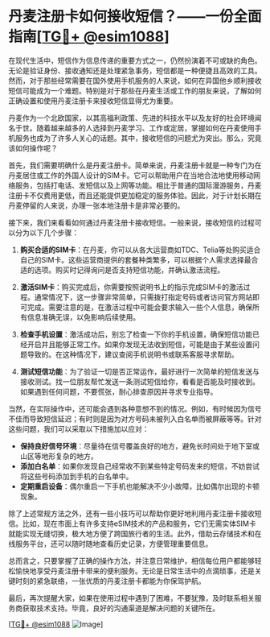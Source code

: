 # 丹麦注册卡如何接收短信？——一份全面指南[[TG💪+ @esim1088](https://t.me/s/esim1088)]

在现代生活中，短信作为信息传递的重要方式之一，仍然扮演着不可或缺的角色。无论是验证身份、接收通知还是处理紧急事务，短信都是一种便捷且高效的工具。然而，对于那些经常需要在国外使用手机服务的人来说，如何在异国他乡顺利接收短信可能成为一个难题。特别是对于那些在丹麦生活或工作的朋友来说，了解如何正确设置和使用丹麦注册卡来接收短信显得尤为重要。

丹麦作为一个北欧国家，以其高福利政策、先进的科技水平以及友好的社会环境闻名于世。随着越来越多的人选择到丹麦学习、工作或定居，掌握如何在丹麦使用手机服务也成为了许多人关心的话题。其中，接收短信的问题尤为突出。那么，究竟该如何操作呢？

首先，我们需要明确什么是丹麦注册卡。简单来说，丹麦注册卡就是一种专门为在丹麦居住或工作的外国人设计的SIM卡。它可以帮助用户在当地合法地使用移动网络服务，包括打电话、发短信以及上网等功能。相比于普通的国际漫游服务，丹麦注册卡不仅费用更低，而且还能提供更加稳定的服务体验。因此，对于计划长期在丹麦停留的人来说，办理一张本地注册卡是非常必要的。

接下来，我们来看看如何通过丹麦注册卡接收短信。一般来说，接收短信的过程可以分为以下几个步骤：

1. **购买合适的SIM卡**：在丹麦，你可以从各大运营商如TDC、Telia等处购买适合自己的SIM卡。这些运营商提供的套餐种类繁多，可以根据个人需求选择最合适的选项。购买时记得询问是否支持短信功能，并确认激活流程。

2. **激活SIM卡**：购买完成后，你需要按照说明书上的指示完成SIM卡的激活过程。通常情况下，这一步骤非常简单，只需拨打指定号码或者访问官方网站即可完成。需要注意的是，在激活过程中可能会要求输入一些个人信息，确保所有信息准确无误，以免影响后续使用。

3. **检查手机设置**：激活成功后，别忘了检查一下你的手机设置，确保短信功能已经开启并且能够正常工作。如果你发现无法收到短信，可能是由于某些设置问题导致的。在这种情况下，建议查阅手机说明书或联系客服寻求帮助。

4. **测试短信功能**：为了验证一切是否正常运作，最好进行一次简单的短信发送与接收测试。找一位朋友帮忙发送一条测试短信给你，看看是否能及时接收到。如果遇到任何问题，不要慌张，耐心排查原因并寻求专业指导。

当然，在实际操作中，还可能会遇到各种意想不到的情况。例如，有时候因为信号不佳而导致短信延迟；有时则是因为对方号码未被列入白名单而被屏蔽等等。针对这些问题，我们可以采取以下措施加以应对：

- **保持良好信号环境**：尽量待在信号覆盖良好的地方，避免长时间处于地下室或山区等地形复杂的地方。
- **添加白名单**：如果你发现自己经常收不到某些特定号码发来的短信，不妨尝试将这些号码添加到手机的白名单中。
- **定期重启设备**：偶尔重启一下手机也能解决不少小故障，比如偶尔出现的卡顿现象。

除了上述常规方法之外，还有一些小技巧可以帮助你更好地利用丹麦注册卡接收短信。比如，现在市面上有许多支持eSIM技术的产品和服务，它们无需实体SIM卡就能实现无缝切换，极大地方便了跨国旅行者的生活。此外，借助云存储技术和在线服务平台，还可以随时随地查看历史记录，方便管理重要信息。

总而言之，只要掌握了正确的操作方法，并注意日常维护，相信每位用户都能够轻松愉快地享受丹麦注册卡带来的便利服务。无论是日常生活中的点滴琐事，还是关键时刻的紧急联络，一张优质的丹麦注册卡都能为你保驾护航。

最后，再次提醒大家，如果在使用过程中遇到了困难，不要犹豫，及时联系相关服务商获取技术支持。毕竟，良好的沟通渠道是解决问题的关键所在。

[[TG💪+ @esim1088](https://t.me/s/esim1088) ![Image](https://i.postimg.cc/4NQfJmqS/Snipaste-2025-05-13-00-14-12.png)]